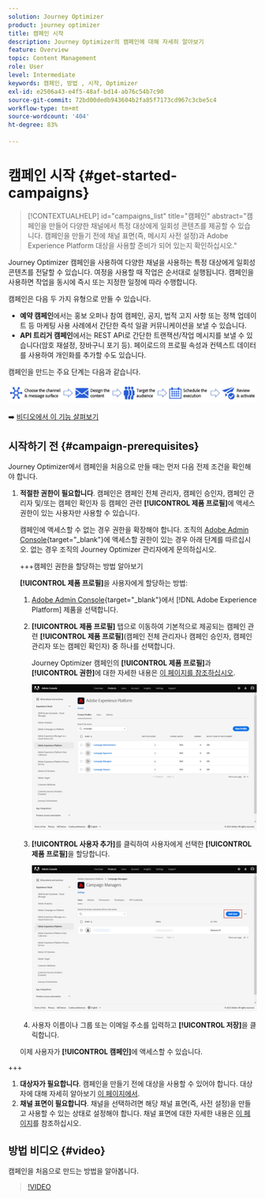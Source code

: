 ```yaml
---
solution: Journey Optimizer
product: journey optimizer
title: 캠페인 시작
description: Journey Optimizer의 캠페인에 대해 자세히 알아보기
feature: Overview
topic: Content Management
role: User
level: Intermediate
keywords: 캠페인, 방법 , 시작, Optimizer
exl-id: e2506a43-e4f5-48af-bd14-ab76c54b7c90
source-git-commit: 72bd00dedb943604b2fa85f7173cd967c3cbe5c4
workflow-type: tm+mt
source-wordcount: '404'
ht-degree: 83%

---
```


# 캠페인 시작 {#get-started-campaigns}

>[!CONTEXTUALHELP]
>id="campaigns_list"
>title="캠페인"
>abstract="캠페인을 만들어 다양한 채널에서 특정 대상에게 일회성 콘텐츠를 제공할 수 있습니다. 캠페인을 만들기 전에 채널 표면(즉, 메시지 사전 설정)과 Adobe Experience Platform 대상을 사용할 준비가 되어 있는지 확인하십시오."

Journey Optimizer 캠페인을 사용하여 다양한 채널을 사용하는 특정 대상에게 일회성 콘텐츠를 전달할 수 있습니다. 여정을 사용할 때 작업은 순서대로 실행됩니다. 캠페인을 사용하면 작업을 동시에 즉시 또는 지정한 일정에 따라 수행합니다.

캠페인은 다음 두 가지 유형으로 만들 수 있습니다.

* **예약 캠페인**&#x200B;에서는 홍보 오퍼나 참여 캠페인, 공지, 법적 고지 사항 또는 정책 업데이트 등 마케팅 사용 사례에서 간단한 즉석 일괄 커뮤니케이션을 보낼 수 있습니다.
* **API 트리거 캠페인**&#x200B;에서는 REST API로 간단한 트랜잭션/작업 메시지를 보낼 수 있습니다(암호 재설정, 장바구니 포기 등). 페이로드의 프로필 속성과 컨텍스트 데이터를 사용하여 개인화를 추가할 수도 있습니다.

캠페인을 만드는 주요 단계는 다음과 같습니다.

![](assets/create-campaign-process.png)

➡️ [비디오에서 이 기능 살펴보기](#video)

## 시작하기 전 {#campaign-prerequisites}

Journey Optimizer에서 캠페인을 처음으로 만들 때는 먼저 다음 전제 조건을 확인해야 합니다.

1. **적절한 권한이 필요합니다**. 캠페인은 캠페인 전체 관리자, 캠페인 승인자, 캠페인 관리자 및/또는 캠페인 확인자 등 캠페인 관련 **[!UICONTROL 제품 프로필]**&#x200B;에 액세스 권한이 있는 사용자만 사용할 수 있습니다.

   캠페인에 액세스할 수 없는 경우 권한을 확장해야 합니다. 조직의 [Adobe Admin Console](https://adminconsole.adobe.com/){target="_blank"}에 액세스할 권한이 있는 경우 아래 단계를 따르십시오. 없는 경우 조직의 Journey Optimizer 관리자에게 문의하십시오.

   +++캠페인 권한을 할당하는 방법 알아보기

   **[!UICONTROL 제품 프로필]**&#x200B;을 사용자에게 할당하는 방법:

   1. [Adobe Admin Console](https://adminconsole.adobe.com/){target="_blank"}에서 [!DNL Adobe Experience Platform] 제품을 선택합니다.

   1. **[!UICONTROL 제품 프로필]** 탭으로 이동하여 기본적으로 제공되는 캠페인 관련 **[!UICONTROL 제품 프로필]**(캠페인 전체 관리자나 캠페인 승인자, 캠페인 관리자 또는 캠페인 확인자) 중 하나를 선택합니다.

      Journey Optimizer 캠페인의 **[!UICONTROL 제품 프로필]**&#x200B;과 **[!UICONTROL 권한]**&#x200B;에 대한 자세한 내용은 [이 페이지를 참조하십시오](../administration/ootb-product-profiles.md).

      ![](assets/do-not-localize/admin_1.png)

   1. **[!UICONTROL 사용자 추가]**&#x200B;를 클릭하여 사용자에게 선택한 **[!UICONTROL 제품 프로필]**&#x200B;을 할당합니다.

      ![](assets/do-not-localize/admin_2.png)

   1. 사용자 이름이나 그룹 또는 이메일 주소를 입력하고 **[!UICONTROL 저장]**&#x200B;을 클릭합니다.

   이제 사용자가 **[!UICONTROL 캠페인]**&#x200B;에 액세스할 수 있습니다.

+++

1. **대상자가 필요합니다**. 캠페인을 만들기 전에 대상을 사용할 수 있어야 합니다. 대상자에 대해 자세히 알아보기 [이 페이지에서](../audience/about-audiences.md).
1. **채널 표면이 필요합니다**. 채널을 선택하려면 해당 채널 표면(즉, 사전 설정)을 만들고 사용할 수 있는 상태로 설정해야 합니다. 채널 표면에 대한 자세한 내용은 [이 페이지](../configuration/channel-surfaces.md)를 참조하십시오.

## 방법 비디오 {#video}

캠페인을 처음으로 만드는 방법을 알아봅니다.

>[!VIDEO](https://video.tv.adobe.com/v/346680?quality=12)
